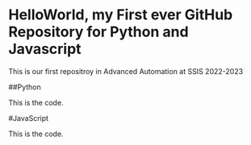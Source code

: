 # HelloWorld, my First ever GitHub Repository for Python and Javascript

This is our first repositroy in Advanced Automation at SSIS 2022-2023

##Python

This is the code.

#JavaScript

This is the code.
